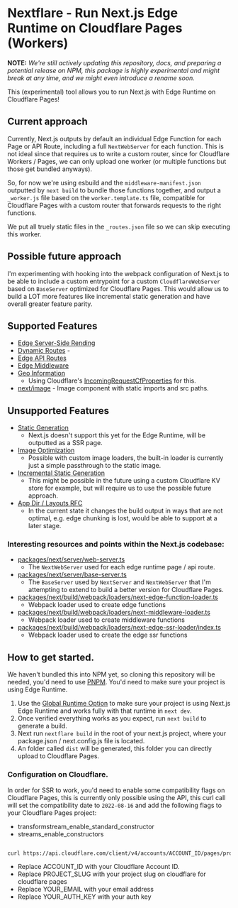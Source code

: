 # Nextflare - Run Next.js Edge Runtime on Cloudflare Pages (Workers)

**NOTE:** *We're still actively updating this repository, docs, and preparing a potential release on NPM, this package is highly experimental and might break at any time, and we might even introduce a rename soon.*

This (experimental) tool allows you to run Next.js with Edge Runtime on Cloudflare Pages! 

## Current approach

Currently, Next.js outputs by default an individual Edge Function for each Page or API Route, including a full `NextWebServer` for each function. This is not ideal since that requires us to write a custom router, since for Cloudflare Workers / Pages, we can only upload one worker (or multiple functions but those get bundled anyways).

So, for now we're using esbuild and the `middleware-manifest.json` outputted by `next build` to bundle those functions together, and output a `_worker.js` file based on the `worker.template.ts` file, compatible for Cloudflare Pages with a custom router that forwards requests to the right functions.

We put all truely static files in the `_routes.json` file so we can skip executing this worker.

## Possible future approach

I'm experimenting with hooking into the webpack configuration of Next.js to be able to include a custom entrypoint for a custom `CloudflareWebServer` based on `BaseServer` optimized for Cloudflare Pages. This would allow us to build a LOT more features like incremental static generation and have overall greater feature parity.

## Supported Features
 - [Edge Server-Side Rending](https://nextjs.org/docs/basic-features/pages#server-side-rendering) 
 - [Dynamic Routes](https://nextjs.org/docs/routing/dynamic-routes) - 
 - [Edge API Routes](https://nextjs.org/docs/api-routes/edge-api-routes)
 - [Edge Middleware](https://nextjs.org/docs/advanced-features/middleware)
 - [Geo Information](https://nextjs.org/docs/api-reference/next/server#nextrequest)
   - Using Cloudflare's [IncomingRequestCfProperties](https://developers.cloudflare.com/workers/runtime-apis/request/#incomingrequestcfproperties) for this.
 - [next/image](https://nextjs.org/docs/api-reference/next/image) - Image component with static imports and src paths.

## Unsupported Features
 - [Static Generation](https://nextjs.org/docs/basic-features/pages#static-generation-recommended)
    - Next.js doesn't support this yet for the Edge Runtime, will be outputted as a SSR page.
 - [Image Optimization](https://nextjs.org/docs/basic-features/image-optimization)
    - Possible with custom image loaders, the built-in loader is currently just a simple passthrough to the static image.
 - [Incremental Static Generation](https://nextjs.org/docs/basic-features/data-fetching/incremental-static-regeneration)
   - This might be possible in the future using a custom Cloudflare KV store for example, but will require us to use the possible future approach.
 - [App Dir / Layouts RFC](https://nextjs.org/blog/layouts-rfc)
   - In the current state it changes the build output in ways that are not optimal, e.g. edge chunking is lost, would be able to support at a later stage.

### Interesting resources and points within the Next.js codebase:
 - [packages/next/server/web-server.ts](https://github.com/vercel/next.js/blob/canary/packages/next/server/web-server.ts)
   - The `NextWebServer` used for each edge runtime page / api route.
 - [packages/next/server/base-server.ts](https://github.com/vercel/next.js/blob/canary/packages/next/server/base-server.ts)
   - The `BaseServer` used by `NextServer` and `NextWebServer` that I'm attempting to extend to build a better version for Cloudflare Pages.
 - [packages/next/build/webpack/loaders/next-edge-function-loader.ts](https://github.com/vercel/next.js/blob/canary/packages/next/build/webpack/loaders/next-edge-function-loader.ts)
   - Webpack loader used to create edge functions
 - [packages/next/build/webpack/loaders/next-middleware-loader.ts](https://github.com/vercel/next.js/blob/canary/packages/next/build/webpack/loaders/next-middleware-loader.ts)
   - Webpack loader used to create middleware functions
 - [packages/next/build/webpack/loaders/next-edge-ssr-loader/index.ts](https://github.com/vercel/next.js/blob/canary/packages/next/build/webpack/loaders/next-edge-ssr-loader/index.ts)
   - Webpack loader used to create the edge ssr functions


## How to get started.

We haven't bundled this into NPM yet, so cloning this repository will be needed, you'd need to use [PNPM](https://pnpm.io/). You'd need to make sure your project is using Edge Runtime.

1. Use the [Global Runtime Option](https://nextjs.org/docs/advanced-features/react-18/switchable-runtime#global-runtime-option) to make sure your project is using Next.js Edge Runtime and works fully with that runtime in `next dev`.
2. Once verified everything works as you expect, run `next build` to generate a build.
3. Next run `nextflare build` in the root of your next.js project, where your package.json / next.config.js file is located.
4. An folder called `dist` will be generated, this folder you can directly upload to Cloudflare Pages.

### Configuration on Cloudflare. 

In order for SSR to work, you'd need to enable some compatibility flags on Cloudflare Pages, this is currently only possible using the API, this curl call will set the compatibility date to `2022-08-16` and add the following flags to your Cloudflare Pages project:

 - transformstream_enable_standard_constructor
 - streams_enable_constructors

```sh

curl https://api.cloudflare.com/client/v4/accounts/ACCOUNT_ID/pages/projects/PROJECT_SLUG -H 'X-Auth-Email: YOUR_EMAIL' -H 'X-Auth-Key: YOUR_AUTH_KEY' -X PATCH -d '{"deployment_configs":{"production":{"compatibility_date": "2022-08-16", "compatibility_flags": ["transformstream_enable_standard_constructor","streams_enable_constructors"]},"preview":{"compatibility_date": "2022-08-16", "compatibility_flags": ["transformstream_enable_standard_constructor","streams_enable_constructors"]}}}'

```

 - Replace ACCOUNT_ID with your Cloudflare Account ID.
 - Replace PROJECT_SLUG with your project slug on cloudflare for cloudflare pages
 - Replace YOUR_EMAIL with your email address
 - Replace YOUR_AUTH_KEY with your auth key


